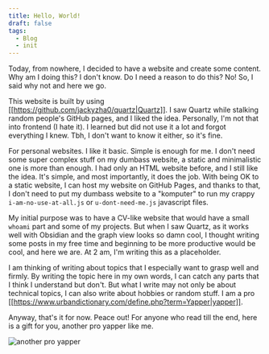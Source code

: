 ```yaml
---
title: Hello, World!
draft: false
tags:
  - Blog
  - init
---
```

Today, from nowhere, I decided to have a website and create some content. Why am I doing this? I don't know. Do I need a reason to do this? No! So, I said why not and here we go.

This website is built by using [[https://github.com/jackyzha0/quartz|Quartz]]. I saw Quartz while stalking random people's GitHub pages, and I liked the idea. Personally, I'm not that into frontend (I hate it). I learned but did not use it a lot and forgot everything I knew. Tbh, I don't want to know it either, so it's fine. 

For personal websites. I like it basic. Simple is enough for me. I don't need some super complex stuff on my dumbass website, a static and minimalistic one is more than enough. I had only an HTML website before, and I still like the idea. It's simple, and most importantly, it does the job. With being OK to a static website, I can host my website on GitHub Pages, and thanks to that, I don't need to put my dumbass website to a "komputer" to run my crappy `i-am-no-use-at-all.js` or `u-dont-need-me.js` javascript files.

My initial purpose was to have a CV-like website that would have a small `whoami` part and some of my projects. But when I saw Quartz, as it works well with Obsidian and the graph view looks so damn cool, I thought writing some posts in my free time and beginning to be more productive would be cool, and here we are. At 2 am, I'm writing this as a placeholder.

I am thinking of writing about topics that I especially want to grasp well and firmly. By writing the topic here in my own words, I can catch any parts that I think I understand but don't. But what I write may not only be about technical topics, I can also write about hobbies or random stuff. I am a pro [[https://www.urbandictionary.com/define.php?term=Yapper|yapper]].

Anyway, that's it for now. Peace out! For anyone who read till the end, here is a gift for you, another pro yapper like me.

![another pro yapper](yapper_car.JPG)